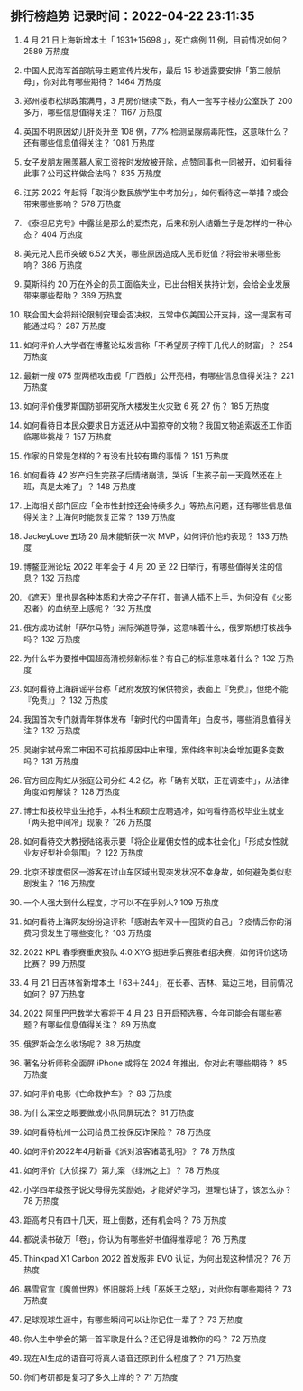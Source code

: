 
## 排行榜趋势 记录时间：2022-04-22 23:11:35
  
  1. 4 月 21 日上海新增本土「 1931+15698 」，死亡病例 11 例，目前情况如何？ 2589 万热度
    
  2. 中国人民海军首部航母主题宣传片发布，最后 15 秒透露要安排「第三艘航母」，你对此有哪些期待？ 1464 万热度
    
  3. 郑州楼市松绑政策满月，3 月房价继续下跌，有人一套写字楼办公室跌了 200 多万，哪些信息值得关注？ 1167 万热度
    
  4. 英国不明原因幼儿肝炎升至 108 例，77% 检测呈腺病毒阳性，这意味什么？还有哪些信息值得关注？ 1081 万热度
    
  5. 女子发朋友圈羡慕人家工资按时发放被开除，点赞同事也一同被开，如何看待此事？公司这样做合法吗？ 835 万热度
    
  6. 江苏 2022 年起将「取消少数民族学生中考加分」，如何看待这一举措？或会带来哪些影响？ 578 万热度
    
  7. 《泰坦尼克号》中露丝是那么的爱杰克，后来和别人结婚生子是怎样的一种心态？ 404 万热度
    
  8. 美元兑人民币突破 6.52 大关，哪些原因造成人民币贬值？将会带来哪些影响？ 386 万热度
    
  9. 莫斯科约 20 万在外企的员工面临失业，已出台相关扶持计划，会给企业发展带来哪些帮助？ 369 万热度
    
  10. 联合国大会将辩论限制安理会否决权，五常中仅美国公开支持，这一提案有可能通过吗？ 287 万热度
    
  11. 如何评价人大学者在博鳌论坛发言称「不希望房子榨干几代人的财富」？ 254 万热度
    
  12. 最新一艘 075 型两栖攻击舰「广西舰」公开亮相，有哪些信息值得关注？ 221 万热度
    
  13. 如何评价俄罗斯国防部研究所大楼发生火灾致 6 死 27 伤？ 185 万热度
    
  14. 如何看待日本民众要求日方返还从中国掠夺的文物？我国文物追索返还工作面临哪些挑战？ 157 万热度
    
  15. 作家的日常是怎样的？有没有比较有趣的事情？ 151 万热度
    
  16. 如何看待 42 岁产妇生完孩子后情绪崩溃，哭诉「生孩子前一天竟然还在上班，真是太难了」？ 148 万热度
    
  17. 上海相关部门回应「全市性封控还会持续多久」等热点问题，还有哪些信息值得关注？上海何时能恢复正常？ 139 万热度
    
  18. JackeyLove 五场 20 局未能斩获一次 MVP，如何评价他的表现？ 133 万热度
    
  19. 博鳌亚洲论坛 2022 年年会于 4 月 20 至 22 日举行，有哪些值得关注的信息？ 132 万热度
    
  20. 《遮天》里也是各种体质和大帝之子在打，普通人插不上手，为何没有《火影忍者》的血统至上感呢？ 132 万热度
    
  21. 俄方成功试射「萨尔马特」洲际弹道导弹，这意味着什么，俄罗斯想打核战争吗？ 132 万热度
    
  22. 为什么华为要推中国超高清视频新标准？有自己的标准意味着什么？ 132 万热度
    
  23. 如何看待上海辟谣平台称「政府发放的保供物资，表面上『免费』，但绝不能『免责』」？ 132 万热度
    
  24. 我国首次专门就青年群体发布「新时代的中国青年」白皮书，哪些消息值得关注？ 132 万热度
    
  25. 吴谢宇弑母案二审因不可抗拒原因中止审理，案件终审判决会增加更多变数吗？ 131 万热度
    
  26. 官方回应陶虹从张庭公司分红 4.2 亿，称「确有关联，正在调查中」，从法律角度如何解读？ 128 万热度
    
  27. 博士和技校毕业生抢手，本科生和硕士应聘遇冷，如何看待高校毕业生就业「两头抢中间冷」现象？ 126 万热度
    
  28. 如何看待交大教授陆铭表示要「将企业雇佣女性的成本社会化」「形成女性就业友好型社会氛围」？ 122 万热度
    
  29. 北京环球度假区一游客在过山车区域出现突发状况不幸身故，如何避免类似悲剧发生？ 116 万热度
    
  30. 一个人强大到什么程度，才可以不在乎别人? 109 万热度
    
  31. 如何看待上海网友纷纷追评称「感谢去年双十一囤货的自己」？疫情后你的消费习惯发生了哪些变化？ 103 万热度
    
  32. 2022 KPL 春季赛重庆狼队 4:0 XYG 挺进季后赛胜者组决赛，如何评价这场比赛？ 99 万热度
    
  33. 4 月 21 日吉林省新增本土「63＋244」，在长春、吉林、延边三地，目前情况如何？ 97 万热度
    
  34. 2022 阿里巴巴数学大赛将于 4 月 23 日开启预选赛，今年可能会有哪些赛题？有哪些信息值得关注？ 89 万热度
    
  35. 俄罗斯会怎么收场呢？ 88 万热度
    
  36. 著名分析师称全面屏 iPhone 或将在 2024 年推出，你对此有哪些期待？ 85 万热度
    
  37. 如何评价电影《亡命救护车》？ 83 万热度
    
  38. 为什么深空之眼要做成小队同屏玩法？ 81 万热度
    
  39. 如何看待杭州一公司给员工投保反诈保险？ 78 万热度
    
  40. 如何评价2022年4月新番《派对浪客诸葛孔明》？ 78 万热度
    
  41. 如何评价《大侦探 7》第九案 《绿洲之上》？ 78 万热度
    
  42. 小学四年级孩子说父母得先奖励她，才能好好学习，道理也讲了，该怎么办？ 78 万热度
    
  43. 距高考只有四十几天，班上倒数，还有机会吗？ 76 万热度
    
  44. 都说读书破万「卷」，你认为有哪些好书值得推荐呢？ 76 万热度
    
  45. Thinkpad X1 Carbon 2022 首发版非 EVO 认证，为何出现这种情况？ 76 万热度
    
  46. 暴雪官宣《魔兽世界》怀旧服将上线「巫妖王之怒」，对此你有哪些期待？ 73 万热度
    
  47. 足球观球生涯中，有哪些瞬间可以让你记住一辈子？ 73 万热度
    
  48. 你人生中学会的第一首军歌是什么？还记得是谁教你的吗？ 72 万热度
    
  49. 现在AI生成的语音可将真人语音还原到什么程度了？ 71 万热度
    
  50. 你们考研都是复习了多久上岸的？ 71 万热度
    